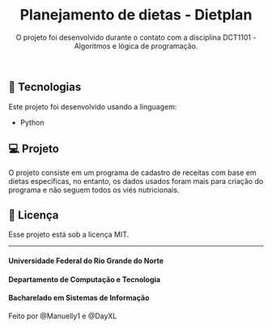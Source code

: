 <h1 align="center"> Planejamento de dietas - Dietplan </h1>

<p align="center">
O projeto foi desenvolvido durante o contato com a disciplina DCT1101 - Algoritmos e lógica de programação.
</p>

<br>


## 🚀 Tecnologias

Este projeto foi desenvolvido usando a linguagem:

- Python

## 💻 Projeto

O projeto consiste em um programa de cadastro de receitas com base em dietas específicas, no entanto, os dados usados foram mais para criação do programa e não seguem todos os viés nutricionais.

## :memo: Licença

Esse projeto está sob a licença MIT.

---
#### Universidade Federal do Rio Grande do Norte

#### Departamento de Computação e Tecnologia

#### Bacharelado em Sistemas de Informação

Feito por @Manuelly1 e @DayXL

